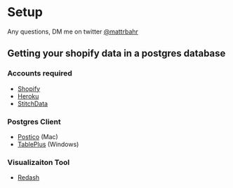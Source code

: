 # Setup

Any questions, DM me on twitter [@mattrbahr](https://twitter.com/mattrbahr)

## Getting your shopify data in a postgres database

### Accounts required
* [Shopify](https://www.shopify.com/?ref=hodi-inc)
* [Heroku](http://heroku.com/)
* [StitchData](http://stitchdata.com/)

### Postgres Client
* [Postico](https://eggerapps.at/postico/) (Mac)
* [TablePlus](https://tableplus.io/) (Windows)

### Visualizaiton Tool
* [Redash](https://redash.io/) 

